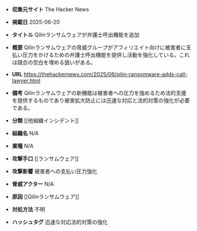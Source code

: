 - **収集元サイト**
The Hacker News

- **掲載日**
2025-06-20

- **タイトル**
Qilinランサムウェアが弁護士呼出機能を追加

- **概要**
Qilinランサムウェアの脅威グループがアフィリエイト向けに被害者に支払い圧力をかけるための弁護士呼出機能を提供し活動を強化している。これは競合の空白を埋める狙いがある。

- **URL**
https://thehackernews.com/2025/06/qilin-ransomware-adds-call-lawyer.html

- **備考**
Qilinランサムウェアの新機能は被害者への圧力を強めるため法的支援を提供するものであり被害拡大防止には迅速な対応と法的対策の強化が必要である。

- **分類**
[[他組織インシデント]]

- **組織名**
N/A

- **業種**
N/A

- **攻撃手口**
[[ランサムウェア]]

- **攻撃影響**
被害者への支払い圧力強化

- **脅威アクター**
N/A

- **原因**
[[Qilinランサムウェア]]

- **対処方法**
不明

- **ハッシュタグ**
迅速な対応法的対策の強化
